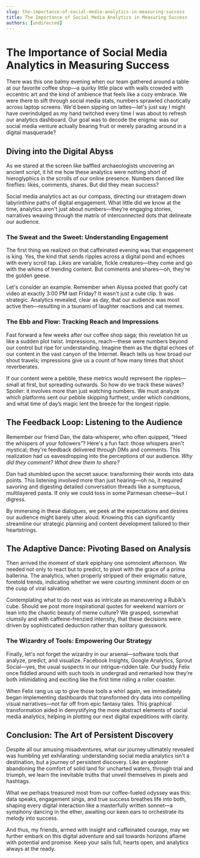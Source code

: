 ```yaml
---
slug: the-importance-of-social-media-analytics-in-measuring-success
title: The Importance of Social Media Analytics in Measuring Success
authors: [undirected]
---
```



# The Importance of Social Media Analytics in Measuring Success

There was this one balmy evening when our team gathered around a table at our favorite coffee shop—a quirky little place with walls crowded with eccentric art and the kind of ambience that feels like a cozy embrace. We were there to sift through social media stats, numbers sprawled chaotically across laptop screens. We'd been sipping on lattes—let's just say I might have overindulged as my hand twitched every time I was about to refresh our analytics dashboard. Our goal was to decode the enigma: was our social media venture actually bearing fruit or merely parading around in a digital masquerade?

## Diving into the Digital Abyss

As we stared at the screen like baffled archaeologists uncovering an ancient script, it hit me how these analytics were nothing short of hieroglyphics in the scrolls of our online presence. Numbers danced like fireflies: likes, comments, shares. But did they mean success?

Social media analytics act as our compass, directing our stratagem down labyrinthine paths of digital engagement. What little did we know at the time, analytics aren't just about numbers—they’re engaging stories, narratives weaving through the matrix of interconnected dots that delineate our audience.

### The Sweat and the Sweet: Understanding Engagement

The first thing we realized on that caffeinated evening was that engagement is king. Yes, the kind that sends ripples across a digital pond and echoes with every scroll tap. *Likes* are variable, fickle creatures—they come and go with the whims of trending content. But comments and shares—oh, they're the golden geese.

Let's consider an example. Remember when Alyssa posted that goofy cat video at exactly 3:00 PM last Friday? It wasn't just a cute clip. It was strategic. Analytics revealed, clear as day, that our audience was most active then—resulting in a tsunami of laughter reactions and cat memes.

### The Ebb and Flow: Tracking Reach and Impressions

Fast forward a few weeks after our coffee shop saga; this revelation hit us like a sudden plot twist. Impressions, reach—these were numbers beyond our control but ripe for understanding. Imagine them as the digital echoes of our content in the vast canyon of the Internet. Reach tells us how broad our shout travels; impressions give us a count of how many times that shout reverberates.

If our content were a pebble, these metrics would represent the ripples—small at first, but spreading outwards. So how do we track these waves? Spoiler: it involves more than just watching numbers. We must analyze which platforms sent our pebble skipping furthest, under which conditions, and what time of day’s magic lent the breeze for the longest ripple.

## The Feedback Loop: Listening to the Audience

Remember our friend Dan, the data-whisperer, who often quipped, “Heed the whispers of your followers”? Here's a fun fact: those whispers aren't mystical; they're feedback delivered through DMs and comments. This realization had us eavesdropping into the perceptions of our audience. *Why did they comment? What drew them to share?* 

Dan had stumbled upon the secret sauce: transforming their words into data points. This listening involved more than just hearing—oh no, it required savoring and digesting detailed conversation threads like a sumptuous, multilayered pasta. If only we could toss in some Parmesan cheese—but I digress.

By immersing in these dialogues, we peek at the expectations and desires our audience might barely utter aloud. Knowing this can significantly streamline our strategic planning and content development tailored to their heartstrings.

## The Adaptive Dance: Pivoting Based on Analysis

Then arrived the moment of stark epiphany one somnolent afternoon. We needed not only to react but to predict, to pivot with the grace of a prima ballerina. The analytics, when properly stripped of their enigmatic nature, foretold trends, indicating whether we were courting imminent doom or on the cusp of viral salvation.

Contemplating what to do next was as intricate as maneuvering a Rubik’s cube. Should we post more inspirational quotes for weekend warriors or lean into the chaotic beauty of meme culture? We grasped, somewhat clumsily and with caffeine-frenzied intensity, that these decisions were driven by sophisticated deduction rather than solitary guesswork.

### The Wizardry of Tools: Empowering Our Strategy

Finally, let's not forget the wizardry in our arsenal—software tools that analyze, predict, and visualize. Facebook Insights, Google Analytics, Sprout Social—yes, the usual suspects in our intrigue-ridden tale. Our buddy Felix once fiddled around with such tools in undergrad and remarked how they’re both intimidating and exciting like the first time riding a roller coaster.

When Felix rang us up to give those tools a whirl again, we immediately began implementing dashboards that transformed dry data into compelling visual narratives—not far off from epic fantasy tales. This graphical transformation aided in demystifying the more abstract elements of social media analytics, helping in plotting our next digital expeditions with clarity.

## Conclusion: The Art of Persistent Discovery

Despite all our amusing misadventures, what our journey ultimately revealed was humbling yet exhilarating: understanding social media analytics isn’t a destination, but a journey of persistent discovery. Like an explorer abandoning the comfort of solid land for uncharted waters, through trial and triumph, we learn the inevitable truths that unveil themselves in pixels and hashtags.

What we perhaps treasured most from our coffee-fueled odyssey was this: data speaks, engagement sings, and true success breathes life into both, shaping every digital interaction like a masterfully written sonnet—a symphony dancing in the ether, awaiting our keen ears to orchestrate its melody into success.

And thus, my friends, armed with insight and caffeinated courage, may we further embark on this digital adventure and sail towards horizons aflame with potential and promise. Keep your sails full, hearts open, and analytics always at the ready.

